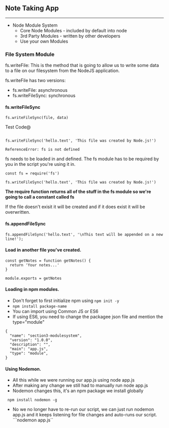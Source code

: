 ## Note Taking App
---
* Node Module System
  * Core Node Modules - included by default into node
  * 3rd Party Modules - written by other developers
  * Use your own Modules
  
### File System Module
fs.writeFile: This is the method that is going to allow us to write some data to a file on our filesystem from the NodeJS application.

fs.writeFile has two versions:
- fs.writeFile: asynchronous
- fs.writeFileSync: synchronous


#### fs.writeFileSync
```
fs.writeFileSync(file, data)
```
Test Code@
```

fs.writeFileSync('hello.text', 'This file was created by Node.js!')

ReferenceError: fs is not defined
```
fs needs to be loaded in and defined.
The fs module has to be required by you in the script you're using it in.

```
const fs = require('fs')

fs.writeFileSync('hello.text', 'This file was created by Node.js!')

```

**The require function returns all of the stuff in the fs module so we're going to call a constant called fs**

If the file doesn't exisit it will be created and if it does exist it will be overwritten.

#### fs.appendFileSync

```
fs.appendFileSync('hello.text', '\nThis text will be appended on a new line!');
```

#### Load in another file you've created.

```
const getNotes = function getNotes() {
  return 'Your notes...'
}

module.exports = getNotes
```

#### Loading in npm modules.

- Don't forget to first initialize npm using ```npm init -y```
- ```npm install package-name```
- You can import using Common JS or ES6
- If using ES6, you need to change the packagee json file and mention the type="module"

```
{
  "name": "section3-modulesystem",
  "version": "1.0.0",
  "description": "",
  "main": "app.js",
  "type": "module",
}
```
#### Using Nodemon.
- All this while we were running our app.js using node app.js
- After making any change we still had to manually run node app.js
- Nodemon changes this, it's an npm package we install globally 

``` npm install nodemon -g```

- No we no longer have to re-run our script, we can just run nodemon app.js and it keeps listening for file changes and auto-runs our script.
```nodemon app.js``